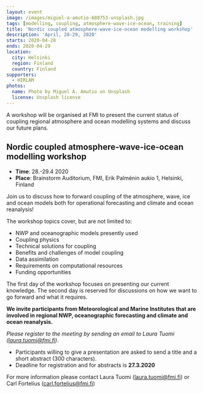 ```yaml
---
layout: event
image: /images/miguel-a-amutio-688753-unsplash.jpg
tags: [modelling, coupling, atmosphere-wave-ice-ocean, training]
title: 'Nordic coupled atmosphere-wave-ice-ocean modelling workshop'
description: 'April, 28-29, 2020'
starts: 2020-04-28
ends: 2020-04-29
location:
  city: Helsinki
  region: Finland
  country: Finland
supporters:
  - HIRLAM
photos:
  name: Photo by Miguel A. Amutio on Unsplash
  license: Unsplash license
---
```


A workshop will be organised at FMI to present the current status of coupling regional atmosphere and ocean modelling systems and discuss our future plans.

## Nordic coupled atmosphere-wave-ice-ocean modelling workshop

- **Time**: 28.-29.4 2020
- **Place**: Brainstorm Auditorium, FMI, Erik Palménin aukio 1, Helsinki, Finland

Join us to discuss how to forward coupling of the atmosphere, wave, ice and ocean models both for operational forecasting and climate and ocean reanalysis!

The workshop topics cover, but are not limited to:
- NWP and oceanographic models presently used
- Coupling physics
- Technical solutions for coupling
- Benefits and challenges of model coupling
- Data assimilation
- Requirements on computational resources
- Funding opportunities

The first day of the workshop focuses on presenting our current knowledge. The second day is reserved for discussions on how we want to go forward and what it requires.

**We invite participants from Meteorological and Marine Institutes that are involved in regional NWP, oceanographic forecasting and climate and ocean reanalysis.**

*Please register to the meeting by sending an email to Laura Tuomi (laura.tuomi@fmi.fi)*.

- Participants willing to give a presentation are asked to send a title and a short abstract (300 characters).
- Deadline for registration and for abstracts is **27.3.2020**

For more information please contact Laura Tuomi (laura.tuomi@fmi.fi) or Carl Fortelius (carl.fortelius@fmi.fi)


